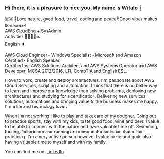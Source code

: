 ### Hi there, it is a pleasure to mee you, My name is Witalo 👋

🇧🇷 🌵Love nature, good food, travel, coding and peace✌️Good vibes makes live better!  
AWS CloudEng + SysAdmin  
Activities 🥊🏃🏽‍♂️🏊  
English 🔈 

AWS Cloud Engineer - Windows Specialist - Microsoft and Amazon Certified - English Speaker.  
Certified as: AWS Solutions Architect and AWS Systems Operator and AWS Developer, MCSA 2012/2016, LPI, CompTIA and English ESL. 

I love to work, create and deploy architectures. I'm passionate about AWS Cloud Services, scripting and automation. I think that there is no better way to learn and improve our knowledge than solving problems, deploying new architectures and studying for a certification. Delivering new services, solutions, automations and bringing value to the business makes me happy.  
I'm a life and technology lover.

When I'm not working I like to play and take care of my dougher. Going  out to practice sports, stay with my kids, taste good food, wine and beer. I value to be able to connect with the nature and have valuable time off. Swimming, boxing, Rollerblade and running are some of the activates that a like practicing. I'm a very active person however I value piece and quite also having valuable time to myself and with my family.


You can find me on:
[LinkedIn](<https://www.linkedin.com/in/witaloandrade/>)

